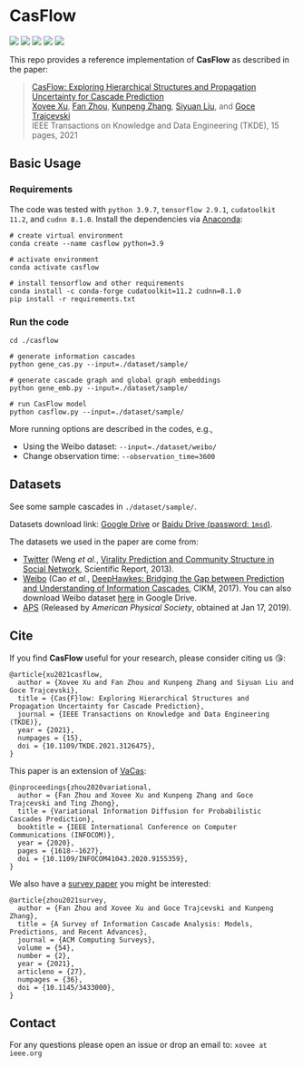 # CasFlow

![](https://img.shields.io/badge/TKDE-2021-blue)
![](https://img.shields.io/badge/python-3.9.7-green)
![](https://img.shields.io/badge/tensorflow-2.9.1-green)
![](https://img.shields.io/badge/cudatoolkit-11.2.2-green)
![](https://img.shields.io/badge/cudnn-8.1.0-green)
 
This repo provides a reference implementation of **CasFlow** as described in the paper:
> [CasFlow: Exploring Hierarchical Structures and Propagation Uncertainty for Cascade Prediction](https://doi.org/10.1109/TKDE.2021.3126475)  
> [Xovee Xu](https://xovee.cn), [Fan Zhou](https://dblp.org/pid/63/3122-2.html), [Kunpeng Zhang](http://www.terpconnect.umd.edu/~kpzhang/), [Siyuan Liu](https://scholar.google.com/citations?user=Uhvt7OIAAAAJ&hl=en), and [Goce Trajcevski](https://dblp.org/pid/66/974.html)  
> IEEE Transactions on Knowledge and Data Engineering (TKDE), 15 pages, 2021

## Basic Usage

### Requirements

The code was tested with `python 3.9.7`, `tensorflow 2.9.1`, `cudatoolkit 11.2`, and `cudnn 8.1.0`. Install the dependencies via [Anaconda](https://www.anaconda.com/):

```shell
# create virtual environment
conda create --name casflow python=3.9 

# activate environment
conda activate casflow

# install tensorflow and other requirements
conda install -c conda-forge cudatoolkit=11.2 cudnn=8.1.0
pip install -r requirements.txt
```

### Run the code
```shell
cd ./casflow

# generate information cascades
python gene_cas.py --input=./dataset/sample/

# generate cascade graph and global graph embeddings 
python gene_emb.py --input=./dataset/sample/

# run CasFlow model
python casflow.py --input=./dataset/sample/
```
More running options are described in the codes, e.g., 

- Using the Weibo dataset: `--input=./dataset/weibo/`
- Change observation time: `--observation_time=3600`

## Datasets

See some sample cascades in `./dataset/sample/`.

Datasets download link: [Google Drive](https://drive.google.com/file/d/1o4KAZs19fl4Qa5LUtdnmNy57gHa15AF-/view?usp=sharing) or [Baidu Drive (password: `1msd`)](https://pan.baidu.com/s/1tWcEefxoRHj002F0s9BCTQ).

The datasets we used in the paper are come from:

- [Twitter](http://carl.cs.indiana.edu/data/#virality2013) (Weng *et al.*, [Virality Prediction and Community Structure in Social Network](https://www.nature.com/articles/srep02522), Scientific Report, 2013).
- [Weibo](https://github.com/CaoQi92/DeepHawkes) (Cao *et al.*, [DeepHawkes: Bridging the Gap between 
Prediction and Understanding of Information Cascades](https://dl.acm.org/doi/10.1145/3132847.3132973), CIKM, 2017). You can also download Weibo dataset [here](https://drive.google.com/file/d/1fgkLeFRYQDQOKPujsmn61sGbJt6PaERF/view?usp=sharing) in Google Drive.  
- [APS](https://journals.aps.org/datasets) (Released by *American Physical Society*, obtained at Jan 17, 2019).  

## Cite

If you find **CasFlow** useful for your research, please consider citing us 😘:

    @article{xu2021casflow,  
      author = {Xovee Xu and Fan Zhou and Kunpeng Zhang and Siyuan Liu and Goce Trajcevski},  
      title = {Cas{F}low: Exploring Hierarchical Structures and Propagation Uncertainty for Cascade Prediction},
      journal = {IEEE Transactions on Knowledge and Data Engineering (TKDE)},
      year = {2021}, 
      numpages = {15}, 
      doi = {10.1109/TKDE.2021.3126475}, 
    }

    
This paper is an extension of [VaCas](https://doi.org/10.1109/INFOCOM41043.2020.9155349):

    @inproceedings{zhou2020variational,
      author = {Fan Zhou and Xovee Xu and Kunpeng Zhang and Goce Trajcevski and Ting Zhong},
      title = {Variational Information Diffusion for Probabilistic Cascades Prediction}, 
      booktitle = {IEEE International Conference on Computer Communications (INFOCOM)},
      year = {2020},
      pages = {1618--1627},
      doi = {10.1109/INFOCOM41043.2020.9155359},
    }
    

We also have a [survey paper](https://xovee.cn/html/paper-redirects/csur2021.html) you might be interested:


    @article{zhou2021survey,
      author = {Fan Zhou and Xovee Xu and Goce Trajcevski and Kunpeng Zhang}, 
      title = {A Survey of Information Cascade Analysis: Models, Predictions, and Recent Advances}, 
      journal = {ACM Computing Surveys}, 
      volume = {54},
      number = {2},
      year = {2021},
      articleno = {27},
      numpages = {36},
      doi = {10.1145/3433000},
    }

## Contact

For any questions please open an issue or drop an email to: `xovee at ieee.org`

